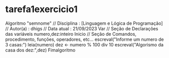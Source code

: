 # tarefa1exercicio1
Algoritmo "semnome"
// Disciplina   : [Linguagem e Lógica de Programação]
// Autor(a)    : dhigs
// Data atual  : 21/09/2023
Var
// Seção de Declarações das variáveis 
numero,dez:inteiro
Inicio
// Seção de Comandos, procedimento, funções, operadores, etc... 
escreval("Informe um numero de 3 casas:")
leia(numero)
dez <- numero % 100 div 10
escreval("Algorismo da casa dos dez:",dez)
Fimalgoritmo
